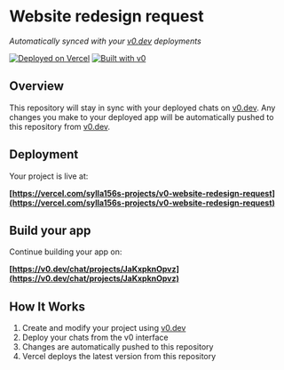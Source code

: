 # Website redesign request

*Automatically synced with your [v0.dev](https://v0.dev) deployments*

[![Deployed on Vercel](https://img.shields.io/badge/Deployed%20on-Vercel-black?style=for-the-badge&logo=vercel)](https://vercel.com/sylla156s-projects/v0-website-redesign-request)
[![Built with v0](https://img.shields.io/badge/Built%20with-v0.dev-black?style=for-the-badge)](https://v0.dev/chat/projects/JaKxpknOpvz)

## Overview

This repository will stay in sync with your deployed chats on [v0.dev](https://v0.dev).
Any changes you make to your deployed app will be automatically pushed to this repository from [v0.dev](https://v0.dev).

## Deployment

Your project is live at:

**[https://vercel.com/sylla156s-projects/v0-website-redesign-request](https://vercel.com/sylla156s-projects/v0-website-redesign-request)**

## Build your app

Continue building your app on:

**[https://v0.dev/chat/projects/JaKxpknOpvz](https://v0.dev/chat/projects/JaKxpknOpvz)**

## How It Works

1. Create and modify your project using [v0.dev](https://v0.dev)
2. Deploy your chats from the v0 interface
3. Changes are automatically pushed to this repository
4. Vercel deploys the latest version from this repository